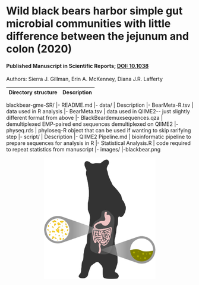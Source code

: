 # Wild black bears harbor simple gut microbial communities with little difference between the jejunum and colon (2020)
#### Published Manuscript in Scientific Reports; [DOI: 10.1038](https://doi.org/10.1038/s41598-020-77282-w)
Authors: Sierra J. Gillman, Erin A. McKenney, Diana J.R. Lafferty

Directory structure | Description
--- | ---
blackbear-gme-SR/
  |- README.md
  |- data/ | Description
    |- BearMeta-R.tsv | data used in R analysis
    |- BearMeta.tsv | data used in QIIME2-- just slightly different format from above
    |- BlackBeardemuxsequences.qza | demultiplexed EMP-paired end sequences demultiplexed on QIIME2
    |- physeq.rds | phyloseq-R object that can be used if wanting to skip rarifying step
  |- script/ | Description
    |- QIIME2 Pipeline.md | bioinformatic pipeline to prepare sequences for analysis in R
    |- Statistical Analysis.R | code required to repeat statistics from manuscript
  |- images/
    |-blackbear.png

<p align="center">
<img src="images/blackbear.png" width="300" />
  </p>


